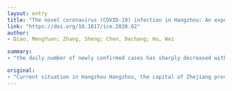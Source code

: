 ```yaml
---
layout: entry
title: "The novel coronavirus (COVID-19) infection in Hangzhou: An experience to share"
link: "https://doi.org/10.1017/ice.2020.62"
author:
- Diao, MengYuan; Zhang, Sheng; Chen, Dechang; Hu, Wei

summary:
- "the daily number of newly confirmed cases has sharply decreased within the last week and there was only one confirmed case from February 17 to 20. The optimal splitting point, which was defined as the peak in number of daily new cases simulated by the model, occurred on January 25. Hangzhou was once the top ranking city with respect to number of confirmed cases in Zhejiang province at the beginning of the epidemic."

original:
- "Current situation in Hangzhou Hangzhou, the capital of Zhejiang province in China, was confronted with the pandemic of a novel coronavirus (COVID-19) that originated in Wuhan, Hubei province1 . According to the Health Commission of Zhejiang Province2 , six cases was first reported on January 19, 2020, and the cumulative cases reached 169 as of February 20, 2020. The situation in Hangzhou was once rather severe as it was once the top ranking city with respect to number of confirmed cases in Zhejiang province at the beginning of the epidemic. Since Hangzhou government took rigorous measures to contain the epidemic, positive trends have been seen. The daily number of newly confirmed cases has sharply decreased within the last week and there was only one confirmed case from February 17 to 20. Similarly, another point to be emphasized was that Hangzhou reported no deaths in its administrative region. We used a regression of log-incidence over time model3 ,which could provide a fitted trajectory for the actual daily incidence to verify the control effect. As show in Fig.1, the optimal splitting point, which was defined as the peak in number of daily new cases simulated by the model, occurred on January 25. That date was just about a week after launching the highest level of emergency public health alert and response in Hangzhou, which indicates that the prevention and control measures may be effective"
---
```


